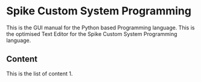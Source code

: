 # Spike Custom System Programming

This is the GUI manual for the Python based Programming language. This is the optimised Text Editor for the Spike Custom System Programming language.

## Content

This is the list of content
1. 
